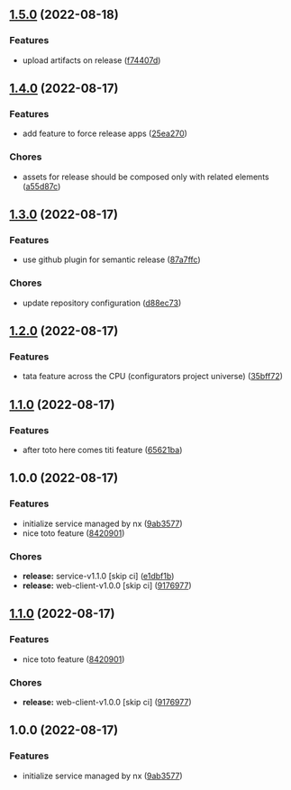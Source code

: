 ## [1.5.0](https://github.com/jbrenault/poc-nx/compare/service-v1.4.0...service-v1.5.0) (2022-08-18)


### Features

* upload artifacts on release ([f74407d](https://github.com/jbrenault/poc-nx/commit/f74407d6a9238287f4b8e90a7521916c562ea967))

## [1.4.0](https://github.com/jbrenault/poc-nx/compare/service-v1.3.0...service-v1.4.0) (2022-08-17)


### Features

* add feature to force release apps ([25ea270](https://github.com/jbrenault/poc-nx/commit/25ea27037e74b1eec9873830168d4d328929c61b))


### Chores

* assets for release should be composed only with related elements ([a55d87c](https://github.com/jbrenault/poc-nx/commit/a55d87cabd4d587537c7bf77b5da89e4ab02f3f3))

## [1.3.0](https://github.com/jbrenault/poc-nx/compare/service-v1.2.0...service-v1.3.0) (2022-08-17)


### Features

* use github plugin for semantic release ([87a7ffc](https://github.com/jbrenault/poc-nx/commit/87a7ffccdc56b37534d4d41eda6f8697df9995bf))


### Chores

* update repository configuration ([d88ec73](https://github.com/jbrenault/poc-nx/commit/d88ec730efc052f41af7b872a11fff7f6f11197b))

## [1.2.0](https://github.com/jbrenault/poc-nx/compare/service-v1.1.0...service-v1.2.0) (2022-08-17)


### Features

* tata feature across the CPU (configurators project universe) ([35bff72](https://github.com/jbrenault/poc-nx/commit/35bff7216f76c0d6e95054de0c8a6fef242c6ffd))

## [1.1.0](https://github.com/jbrenault/poc-nx/compare/service-v1.0.0...service-v1.1.0) (2022-08-17)


### Features

* after toto here comes titi feature ([65621ba](https://github.com/jbrenault/poc-nx/commit/65621ba50f2e53877e8631f209818cbad9e51592))

## 1.0.0 (2022-08-17)


### Features

* initialize service managed by nx ([9ab3577](https://github.com/jbrenault/poc-nx/commit/9ab3577ea22b21d43464d0693c48aa9c8a553746))
* nice toto feature ([8420901](https://github.com/jbrenault/poc-nx/commit/84209014b83d91e7e988623c100335457e6dac54))


### Chores

* **release:** service-v1.1.0 [skip ci] ([e1dbf1b](https://github.com/jbrenault/poc-nx/commit/e1dbf1b72d7bc18647ac2181ba15f381554ff026))
* **release:** web-client-v1.0.0 [skip ci] ([9176977](https://github.com/jbrenault/poc-nx/commit/917697785565976ba6612c23d875c337a97d165a))

## [1.1.0](https://github.com/jbrenault/poc-nx/compare/service-v1.0.0...service-v1.1.0) (2022-08-17)


### Features

* nice toto feature ([8420901](https://github.com/jbrenault/poc-nx/commit/84209014b83d91e7e988623c100335457e6dac54))


### Chores

* **release:** web-client-v1.0.0 [skip ci] ([9176977](https://github.com/jbrenault/poc-nx/commit/917697785565976ba6612c23d875c337a97d165a))

## 1.0.0 (2022-08-17)


### Features

* initialize service managed by nx ([9ab3577](https://github.com/jbrenault/poc-nx/commit/9ab3577ea22b21d43464d0693c48aa9c8a553746))
